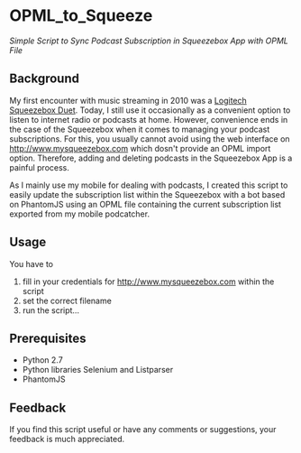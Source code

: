 # OPML_to_Squeeze
_Simple Script to Sync Podcast Subscription in Squeezebox App with OPML File_

## Background

My first encounter with music streaming in 2010 was a [Logitech Squeezebox Duet](http://support.logitech.com/en_us/product/squeezebox-duet). Today, I still use it occasionally as a convenient option to listen to internet radio or podcasts at home. However, convenience ends in the case of the Squeezebox when it comes to managing your podcast subscriptions. For this, you usually cannot avoid using the web interface on http://www.mysqueezebox.com which dosn't provide an OPML import option. Therefore, adding and deleting podcasts in the Squeezebox App is a painful process.  

As I mainly use my mobile for dealing with podcasts, I created this script to easily update the subscription list within the Squeezebox with a bot based on PhantomJS using an OPML file containing the current subscription list exported from my mobile podcatcher. 

## Usage

You have to  
1. fill in your credentials for http://www.mysqueezebox.com within the script  
2. set the correct filename  
3. run the script…  

## Prerequisites

- Python 2.7  
- Python libraries Selenium and Listparser  
- PhantomJS  

## Feedback

If you find this script useful or have any comments or suggestions, your feedback is much appreciated.  
